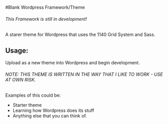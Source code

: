 #Blank Wordpress Framework/Theme

###### This Framework is still in development!

A starer theme for Wordpress that uses the 1140 Grid System and Sass.

## Usage:
Upload as a new theme into Wordpress and begin development.


###### NOTE: THIS THEME IS WRITTEN IN THE WAY THAT I LIKE TO WORK - USE AT OWN RISK.



Examples of this could be:

* Starter theme
* Learning how Wordpress does its stuff
* Anything else that you can think of.










